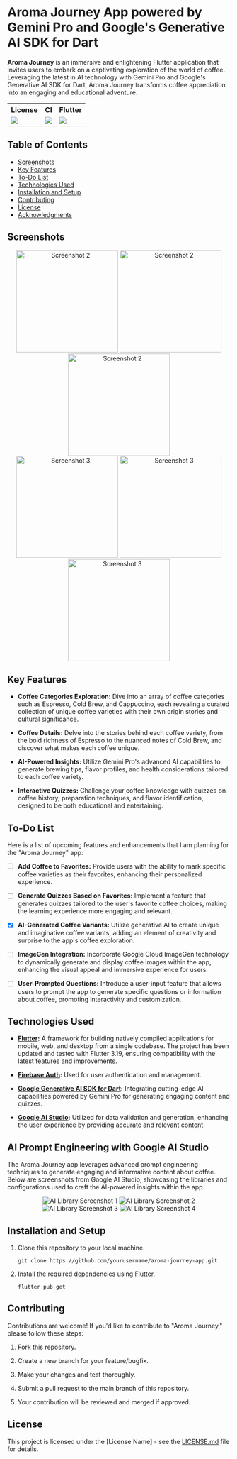# Aroma Journey App powered by Gemini Pro and Google's Generative AI SDK for Dart

**Aroma Journey** is an immersive and enlightening Flutter application that invites users to embark on a captivating exploration of the world of coffee. Leveraging the latest in AI technology with Gemini Pro and Google's Generative AI SDK for Dart, Aroma Journey transforms coffee appreciation into an engaging and educational adventure.


<table style="width:100%">
  <tr>
    <th>License</th>
    <th>CI</th>
    <th>Flutter</th>
  </tr>
  <tr>
    <td>
        <img src="https://img.shields.io/static/v1?label=License&message=MIT&color=blue"/>
    </td>
    <td>
        <a href="https://codemagic.io/apps/64fb84da8ddef7a6caff3441/64fb84da8ddef7a6caff3440/latest_build" target="_blank">
            <img src="https://api.codemagic.io/apps/64fb84da8ddef7a6caff3441/64fb84da8ddef7a6caff3440/status_badge.svg"/>
        </a>
    </td>
    <td>
        <img src="https://img.shields.io/static/v1?label=Flutter&message=3.19.0&color=blue"/>
    </td>
  </tr>
</table>


## Table of Contents
- [Screenshots](#screenshots)
- [Key Features](#key-features)
- [To-Do List](#to-do-list)
- [Technologies Used](#technologies-used)
- [Installation and Setup](#installation-and-setup)
- [Contributing](#contributing)
- [License](#license)
- [Acknowledgments](#acknowledgments)

## Screenshots
<div align="center">
  <img src="screenshot/1.png" alt="Screenshot 2" width="230">
  <img src="screenshot/2.png" alt="Screenshot 2" width="230">
  <img src="screenshot/3.png" alt="Screenshot 2" width="230"> 
</div>
<div align="center">
  <img src="screenshot/4.png" alt="Screenshot 3" width="230">
  <img src="screenshot/5.png" alt="Screenshot 3" width="230">
  <img src="screenshot/6.png" alt="Screenshot 3" width="230">
</div>

## Key Features

- **Coffee Categories Exploration:** Dive into an array of coffee categories such as Espresso, Cold Brew, and Cappuccino, each revealing a curated collection of unique coffee varieties with their own origin stories and cultural significance.

- **Coffee Details:** Delve into the stories behind each coffee variety, from the bold richness of Espresso to the nuanced notes of Cold Brew, and discover what makes each coffee unique.

- **AI-Powered Insights:** Utilize Gemini Pro's advanced AI capabilities to generate brewing tips, flavor profiles, and health considerations tailored to each coffee variety.

- **Interactive Quizzes:** Challenge your coffee knowledge with quizzes on coffee history, preparation techniques, and flavor identification, designed to be both educational and entertaining.

## To-Do List
Here is a list of upcoming features and enhancements that I am planning for the "Aroma Journey" app:

- [ ] **Add Coffee to Favorites:** Provide users with the ability to mark specific coffee varieties as their favorites, enhancing their personalized experience.

- [ ] **Generate Quizzes Based on Favorites:** Implement a feature that generates quizzes tailored to the user's favorite coffee choices, making the learning experience more engaging and relevant.

- [x] **AI-Generated Coffee Variants:** Utilize generative AI to create unique and imaginative coffee variants, adding an element of creativity and surprise to the app's coffee exploration.

- [ ] **ImageGen Integration:** Incorporate Google Cloud ImageGen technology to dynamically generate and display coffee images within the app, enhancing the visual appeal and immersive experience for users.

- [ ] **User-Prompted Questions:** Introduce a user-input feature that allows users to prompt the app to generate specific questions or information about coffee, promoting interactivity and customization.

## Technologies Used

- **[Flutter](https://flutter.dev/):** A framework for building natively compiled applications for mobile, web, and desktop from a single codebase. The project has been updated and tested with Flutter 3.19, ensuring compatibility with the latest features and improvements.

- **[Firebase Auth](https://firebase.google.com/):** Used for user authentication and management.

- **[Google Generative AI SDK for Dart](https://pub.dev/packages/google_generative_ai):** Integrating cutting-edge AI capabilities powered by Gemini Pro for generating engaging content and quizzes.

- **[Google Ai Studio](https://ai.google.dev/tutorials/ai-studio_quickstart):** Utilized for data validation and generation, enhancing the user experience by providing accurate and relevant content.

## AI Prompt Engineering with Google AI Studio

The Aroma Journey app leverages advanced prompt engineering techniques to generate engaging and informative content about coffee. Below are screenshots from Google AI Studio, showcasing the libraries and configurations used to craft the AI-powered insights within the app.

<div align="center">
  <img src="screenshot/ai_library_1.png" alt="AI Library Screenshot 1">
  <img src="screenshot/ai_library_2.png" alt="AI Library Screenshot 2">
  <img src="screenshot/ai_library_3.png" alt="AI Library Screenshot 3"> 
  <img src="screenshot/ai_library_4.png" alt="AI Library Screenshot 4">
</div>


## Installation and Setup
1. Clone this repository to your local machine.

    ```
    git clone https://github.com/yourusername/aroma-journey-app.git
    ```

2. Install the required dependencies using Flutter.

    ```
    flutter pub get
    ```

## Contributing

Contributions are welcome! If you'd like to contribute to "Aroma Journey," please follow these steps:

1. Fork this repository.

2. Create a new branch for your feature/bugfix.

3. Make your changes and test thoroughly.

4. Submit a pull request to the main branch of this repository.

5. Your contribution will be reviewed and merged if approved.

<!-- License -->
## License
This project is licensed under the [License Name] - see the [LICENSE.md](LICENSE.md) file for details.

<!-- Acknowledgments 
## Acknowledgments
...
-->
